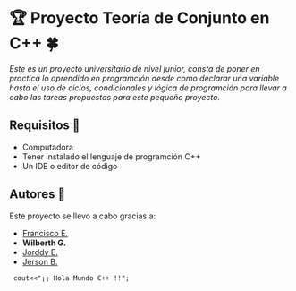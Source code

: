 # &#127942; Proyecto Teoría de Conjunto en C++ &#127808;
_Este es un proyecto universitario de nivel junior, consta de poner en practica lo aprendido en programción desde como declarar una variable hasta el uso de ciclos, condicionales y lógica de programción para llevar a cabo las tareas propuestas para este pequeño proyecto._

## Requisitos &#127919;
* Computadora
* Tener instalado el lenguaje de programción C++
* Un IDE o editor de código

## Autores &#128101;
Este proyecto se llevo a cabo gracias a:

* [Francisco E.](https://www.facebook.com/franciscokiosanchez) 
* **Wilberth G.**
* [Jorddy E.](https://www.facebook.com/jorddy.ec)
* [Jerson B.](https://www.facebook.com/jebz17)

``` cout<<"¡¡ Hola Mundo C++ !!";```